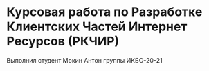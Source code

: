# Курсовая работа по Разработке Клиентских Частей Интернет Ресурсов (РКЧИР)
Выполнил студент Мокин Антон группы ИКБО-20-21
